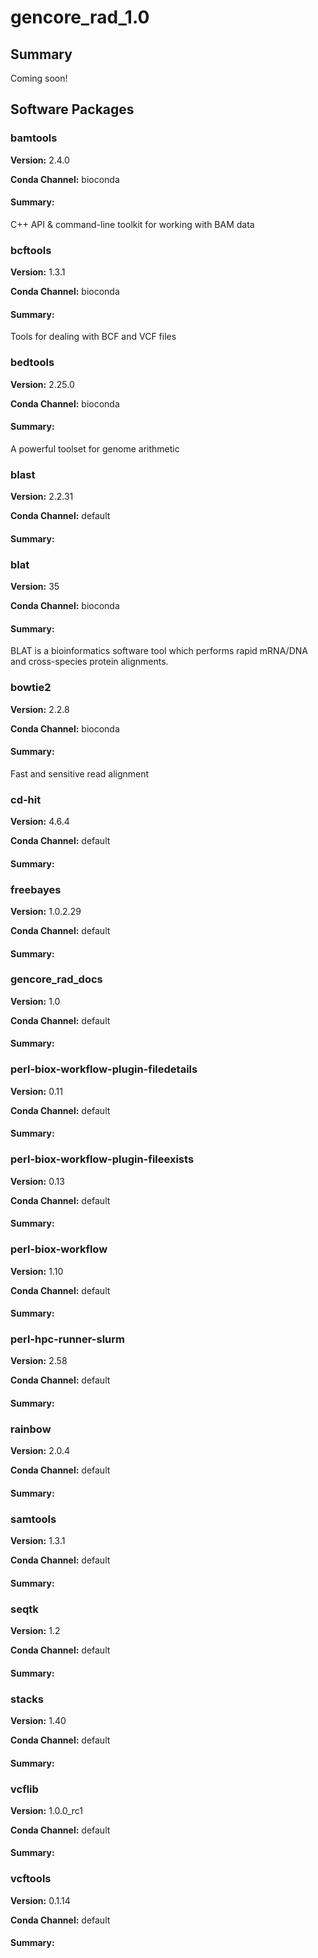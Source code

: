 # gencore_rad_1.0
## Summary

Coming soon!

## Software Packages

### bamtools
**Version:** 2.4.0

**Conda Channel:** bioconda

#### Summary:
C++ API & command-line toolkit for working with BAM data



### bcftools
**Version:** 1.3.1

**Conda Channel:** bioconda

#### Summary:
Tools for dealing with BCF and VCF files



### bedtools
**Version:** 2.25.0

**Conda Channel:** bioconda

#### Summary:
A powerful toolset for genome arithmetic



### blast
**Version:** 2.2.31

**Conda Channel:** default

#### Summary:




### blat
**Version:** 35

**Conda Channel:** bioconda

#### Summary:
BLAT is a bioinformatics software tool which performs rapid mRNA/DNA and cross-species protein alignments.



### bowtie2
**Version:** 2.2.8

**Conda Channel:** bioconda

#### Summary:
Fast and sensitive read alignment



### cd-hit
**Version:** 4.6.4

**Conda Channel:** default

#### Summary:




### freebayes
**Version:** 1.0.2.29

**Conda Channel:** default

#### Summary:




### gencore_rad_docs
**Version:** 1.0

**Conda Channel:** default

#### Summary:




### perl-biox-workflow-plugin-filedetails
**Version:** 0.11

**Conda Channel:** default

#### Summary:




### perl-biox-workflow-plugin-fileexists
**Version:** 0.13

**Conda Channel:** default

#### Summary:




### perl-biox-workflow
**Version:** 1.10

**Conda Channel:** default

#### Summary:




### perl-hpc-runner-slurm
**Version:** 2.58

**Conda Channel:** default

#### Summary:




### rainbow
**Version:** 2.0.4

**Conda Channel:** default

#### Summary:




### samtools
**Version:** 1.3.1

**Conda Channel:** default

#### Summary:




### seqtk
**Version:** 1.2

**Conda Channel:** default

#### Summary:




### stacks
**Version:** 1.40

**Conda Channel:** default

#### Summary:




### vcflib
**Version:** 1.0.0_rc1

**Conda Channel:** default

#### Summary:




### vcftools
**Version:** 0.1.14

**Conda Channel:** default

#### Summary:




